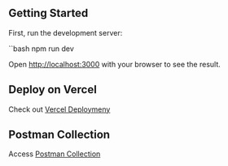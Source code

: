 ## Getting Started

First, run the development server:

``bash
npm run dev

Open [http://localhost:3000](http://localhost:3000) with your browser to see the result.


## Deploy on Vercel

Check out [Vercel Deploymeny](https://blog-site-gpwd.vercel.app/)

## Postman Collection

Access [Postman Collection](https://api.postman.com/collections/28006557-83cddbe6-9101-4397-8456-92dd82cbbcac?access_key=PMAT-01HGTBEVRB203YVB96ERCYKDEG)
